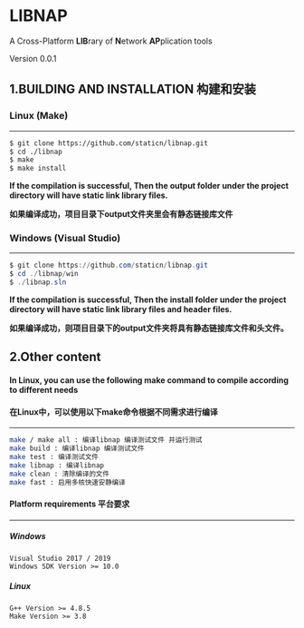 LIBNAP
=============

A Cross-Platform **LIB**rary of **N**etwork **AP**plication tools

Version 0.0.1



## 1.BUILDING AND INSTALLATION 构建和安装

### Linux  (Make)
------
```bash
$ git clone https://github.com/staticn/libnap.git
$ cd ./libnap
$ make
$ make install
```

**If the compilation is successful, Then the output folder under the project directory will have static link library files.**

**如果编译成功，项目目录下output文件夹里会有静态链接库文件**




### Windows  (Visual Studio)
------
```powershell
$ git clone https://github.com/staticn/libnap.git
$ cd ./libnap/win
$ ./libnap.sln
```

**If the compilation is successful, Then the install folder under the project directory will have static link library files  and header files.**

**如果编译成功，则项目目录下的output文件夹将具有静态链接库文件和头文件。**



## 2.Other content

####  In Linux, you can use the following make command to compile according to different needs

####  在Linux中，可以使用以下make命令根据不同需求进行编译

------
```bash
make / make all : 编译libnap 编译测试文件 并运行测试
make build : 编译libnap 编译测试文件
make test : 编译测试文件
make libnap : 编译libnap
make clean : 清除编译的文件
make fast : 启用多核快速安静编译
```



####  Platform requirements 平台要求
------

##### Windows
```
Visual Studio 2017 / 2019
Windows SDK Version >= 10.0
```

##### Linux
```
G++ Version >= 4.8.5
Make Version >= 3.8
```


